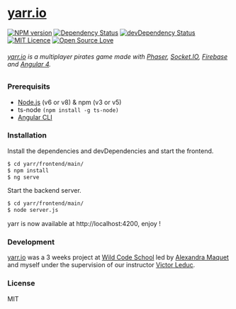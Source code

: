 # [yarr.io](http://yarr.paulcailly.fr)
[![NPM version](https://badge.fury.io/js/badge-list.svg)](http://badge.fury.io/js/badge-list) [![Dependency Status](https://david-dm.org/boennemann/badges.svg)](https://david-dm.org/boennemann/badges) [![devDependency Status](https://david-dm.org/boennemann/badges/dev-status.svg)](https://david-dm.org/boennemann/badges#info=devDependencies) 
[![MIT Licence](https://badges.frapsoft.com/os/mit/mit.svg?v=103)](https://opensource.org/licenses/mit-license.php) [![Open Source Love](https://badges.frapsoft.com/os/v1/open-source.svg?v=103)](https://github.com/ellerbrock/open-source-badges/)


###### [yarr.io](http://yarr.paulcailly.fr) is a multiplayer pirates game made with [Phaser](http://phaser.io/), [Socket.IO](https://socket.io/), [Firebase](https://firebase.google.com/) and [Angular 4](https://angular.io).

### Prerequisits
- [Node.js](https://nodejs.org/) (v6 or v8) & npm (v3 or v5)
- ts-node ```(npm install -g ts-node)```
- [Angular CLI](https://github.com/angular/angular-cli)

### Installation
Install the dependencies and devDependencies and start the frontend.

```sh
$ cd yarr/frontend/main/
$ npm install
$ ng serve
```

Start the backend server.

```sh
$ cd yarr/frontend/main/
$ node server.js
```

yarr is now available at http://localhost:4200, enjoy !

### Development
[yarr.io](http://yarr.paulcailly.fr) was a 3 weeks project at [Wild Code School](https://wildcodeschool.fr/) led by [Alexandra Maquet](https://github.com/AlexandraMaquet) and myself under the supervision of our instructor [Victor Leduc](https://github.com/victorleduc).

### License
MIT



   
